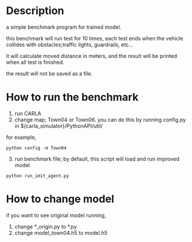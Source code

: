 # Description
a simple benchmark program for trained model.

this benchmark will run test for 10 times, each test ends when the vehicle collides with obstacles;traffic lights, guardrails, etc...

it will calculate moved distance in meters, and the result will be printed when all test is finished.

the result will not be saved as a file. 

# How to run the benchmark
1. run CARLA
2. change map; Town04 or Town06. you can do this by running config.py in ${carla_simulator}/PythonAPI/util/


for example,
```
python config -m Town04
```
3. run benchmark file; by default, this script will load and run improved model

```
python run_imit_agent.py
```

# How to change model
if you want to see original model running,
1. change *_origin.py to *.py
2. change model_town04.h5 to model.h5
